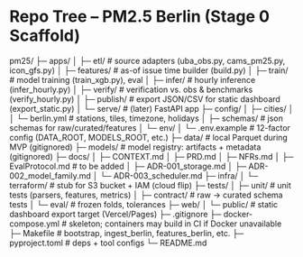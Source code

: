 # Repo Tree – PM2.5 Berlin (Stage 0 Scaffold)

pm25/
├─ apps/
│  ├─ etl/                # source adapters (uba_obs.py, cams_pm25.py, icon_gfs.py)
│  ├─ features/           # as-of issue time builder (build.py)
│  ├─ train/              # model training (train_xgb.py), eval
│  ├─ infer/              # hourly inference (infer_hourly.py)
│  ├─ verify/             # verification vs. obs & benchmarks (verify_hourly.py)
│  ├─ publish/            # export JSON/CSV for static dashboard (export_static.py)
│  └─ serve/              # (later) FastAPI app
├─ config/
│  ├─ cities/
│  │  └─ berlin.yml       # stations, tiles, timezone, holidays
│  ├─ schemas/            # json schemas for raw/curated/features
│  └─ env/
│     └─ .env.example     # 12-factor config (DATA_ROOT, MODELS_ROOT, etc.)
├─ data/                  # local Parquet during MVP (gitignored)
├─ models/                # model registry: artifacts + metadata (gitignored)
├─ docs/
│  ├─ CONTEXT.md
│  ├─ PRD.md
│  ├─ NFRs.md
│  ├─ EvalProtocol.md     # to be added
│  ├─ ADR-001_storage.md
│  ├─ ADR-002_model_family.md
│  └─ ADR-003_scheduler.md
├─ infra/
│  └─ terraform/          # stub for S3 bucket + IAM (cloud flip)
├─ tests/
│  ├─ unit/               # unit tests (parsers, features, metrics)
│  ├─ contract/           # raw → curated schema tests
│  └─ eval/               # frozen folds, tolerances
├─ web/
│  └─ public/             # static dashboard export target (Vercel/Pages)
├─ .gitignore
├─ docker-compose.yml     # skeleton; containers may build in CI if Docker unavailable
├─ Makefile               # bootstrap, ingest_berlin, features_berlin, etc.
├─ pyproject.toml         # deps + tool configs
└─ README.md
